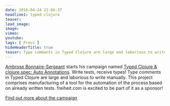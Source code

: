 ```yaml
---
date: 2016-04-24 21:04:37
headline1: typed clojure
teaser: 
lead_image:
image:
vimeo: 
youtube:
tags: [ Press ]
hideHeaderTitle: true
teaser: Type comments in Typed Clojure are large and laborious to write manually. This project comprises manufacturing of a tool for the automation of the process based on already written tests. freiheit.com is excited to be part of it as a sponsor!
---
```


[Ambrose Bonnaire-Sergeant](https://twitter.com/ambrosebs?lang=de) starts his campaign named [Typed Clojure & clojure.spec: Auto Annotations](https://www.indiegogo.com/projects/typed-clojure-clojure-spec-auto-annotations#/). Write tests, receive types! Type comments in Typed Clojure are large and laborious to write manually.  This project comprises manufacturing of a tool for the automation of the process based on already written tests. freiheit.com is excited to be part of it as a sponsor!

[Find out more about the campaign](http://typedclojure.org/#)


